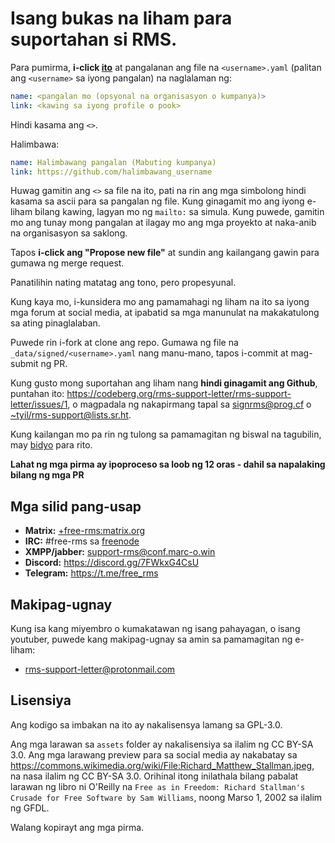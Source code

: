 # Isang bukas na liham para suportahan si RMS.

Para pumirma, **i-click [ito](https://github.com/rms-support-letter/rms-support-letter.github.io/new/master/_data/signed)** at pangalanan ang file na `<username>.yaml` (palitan ang `<username>` sa iyong pangalan) na naglalaman ng:

```yaml
name: <pangalan mo (opsyonal na organisasyon o kumpanya)>
link: <kawing sa iyong profile o pook>
```

Hindi kasama ang `<>`.

Halimbawa:
```yaml
name: Halimbawang pangalan (Mabuting kumpanya)
link: https://github.com/halimbawang_username
```

Huwag gamitin ang `<>` sa file na ito, pati na rin ang mga simbolong hindi kasama sa ascii para sa pangalan ng file. 
Kung ginagamit mo ang iyong e-liham bilang kawing, lagyan mo ng `mailto:` sa simula. 
Kung puwede, gamitin mo ang tunay mong pangalan at ilagay mo ang mga proyekto at naka-anib na organisasyon sa saklong.

Tapos **i-click ang "Propose new file"** at sundin ang kailangang gawin para gumawa ng merge request.

Panatilihin nating matatag ang tono, pero propesyunal.

Kung kaya mo, i-kunsidera mo ang pamamahagi ng liham na ito sa iyong mga forum at social media, at ipabatid sa mga manunulat na makakatulong sa ating pinaglalaban.

Puwede rin i-fork at clone ang repo. Gumawa ng file na `_data/signed/<username>.yaml` nang manu-mano, tapos i-commit at mag-submit ng PR.

Kung gusto mong suportahan ang liham nang **hindi ginagamit ang Github**, puntahan ito: https://codeberg.org/rms-support-letter/rms-support-letter/issues/1,
o magpadala ng nakapirmang tapal sa [signrms@prog.cf](mailto:signrms@prog.cf) o [~tyil/rms-support@lists.sr.ht](mailto:~tyil/rms-support@lists.sr.ht).

Kung kailangan mo pa rin ng tulong sa pamamagitan ng biswal na tagubilin, may [bidyo](https://invidious.snopyta.org/watch?v=1lz5S5oS8CU) para rito.

**Lahat ng mga pirma ay ipoproceso sa loob ng 12 oras - dahil sa napalaking bilang ng mga PR**

## Mga silid pang-usap

- **Matrix:** [+free-rms:matrix.org](https://matrix.to/#/+free-rms:matrix.org)
- **IRC:** #free-rms sa [freenode](https://freenode.net)
- **XMPP/jabber:** support-rms@conf.marc-o.win
- **Discord:** https://discord.gg/7FWkxG4CsU
- **Telegram:** https://t.me/free_rms

## Makipag-ugnay
Kung isa kang miyembro o kumakatawan ng isang pahayagan, o isang youtuber, puwede kang makipag-ugnay sa amin sa pamamagitan ng e-liham:
- rms-support-letter@protonmail.com

## Lisensiya
Ang kodigo sa imbakan na ito ay nakalisensya lamang sa GPL-3.0.

Ang mga larawan sa `assets` folder ay nakalisensiya sa ilalim ng CC BY-SA 3.0. Ang mga larawang preview para sa social media ay nakabatay sa https://commons.wikimedia.org/wiki/File:Richard_Matthew_Stallman.jpeg, na nasa ilalim ng CC BY-SA 3.0. Orihinal itong inilathala bilang pabalat larawan ng libro ni O'Reilly na `Free as in Freedom: Richard Stallman's Crusade for Free Software by Sam Williams`, noong Marso 1, 2002 sa ilalim ng GFDL.

Walang kopirayt ang mga pirma.
